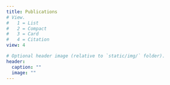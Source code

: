 ```yaml
---
title: Publications 
# View.
#   1 = List
#   2 = Compact
#   3 = Card
#   4 = Citation
view: 4

# Optional header image (relative to `static/img/` folder).
header:
  caption: ""
  image: ""
---
```


<p id="counter"></p>

<script>
	var row = Array.from(document.getElementsByClassName("row"))[0];
        row.onload = function(){
	var counter = document.getElementById("counter");
	var pubs = document.getElementsByClassName("pub-list-item");
	counter.textContent = pubs.length;
	}
</script>